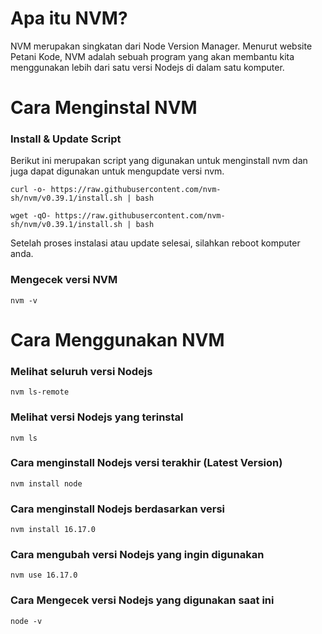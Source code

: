 # Apa itu NVM?

NVM merupakan singkatan dari Node Version Manager. Menurut website Petani Kode, NVM adalah sebuah program yang akan membantu kita menggunakan lebih dari satu versi Nodejs di dalam satu komputer.

# Cara Menginstal NVM
### Install & Update Script
Berikut ini merupakan script yang digunakan untuk menginstall nvm dan juga dapat digunakan untuk mengupdate versi nvm.

```
curl -o- https://raw.githubusercontent.com/nvm-sh/nvm/v0.39.1/install.sh | bash
```
```
wget -qO- https://raw.githubusercontent.com/nvm-sh/nvm/v0.39.1/install.sh | bash
```
Setelah proses instalasi atau update selesai, silahkan reboot komputer anda.
### Mengecek versi NVM
```
nvm -v
```

# Cara Menggunakan NVM
### Melihat seluruh versi Nodejs
```
nvm ls-remote
```
### Melihat versi Nodejs yang terinstal
```
nvm ls
```
### Cara menginstall Nodejs versi terakhir (Latest Version)
```
nvm install node
```
### Cara menginstall Nodejs berdasarkan versi
```
nvm install 16.17.0
```
### Cara mengubah versi Nodejs yang ingin digunakan
```
nvm use 16.17.0
```
### Cara Mengecek versi Nodejs yang digunakan saat ini
```
node -v
```